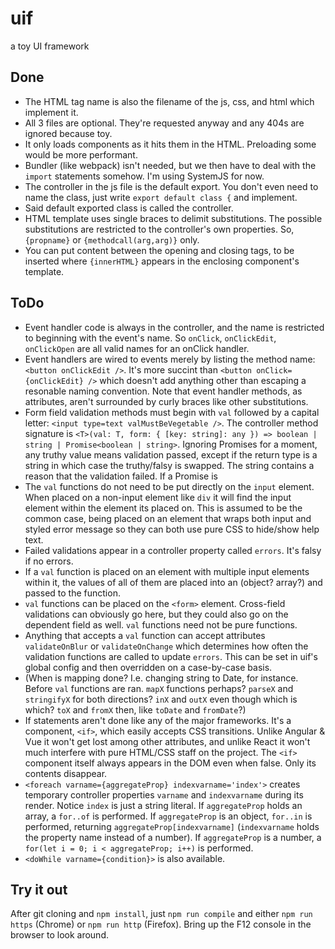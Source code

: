 # uif
a toy UI framework

## Done

* The HTML tag name is also the filename of the js, css, and html which implement it. 
* All 3 files are optional. They're requested anyway and any 404s are ignored because toy.
* It only loads components as it hits them in the HTML. Preloading some would be more performant.
* Bundler (like webpack) isn't needed, but we then have to deal with the `import` statements somehow. I'm using SystemJS for now.
* The controller in the js file is the default export. You don't even need to name the class, just write `export default class {` and implement.
* Said default exported class is called the controller.
* HTML template uses single braces to delimit substitutions. The possible substitutions are restricted to the controller's own properties. So, `{propname}` or `{methodcall(arg,arg)}` only. 
* You can put content between the opening and closing tags, to be inserted where `{innerHTML}` appears in the enclosing component's template.

## ToDo 

* Event handler code is always in the controller, and the name is restricted to beginning with the event's name.  So `onClick`, `onClickEdit`, `onClickOpen` are all valid names for an onClick handler.
* Event handlers are wired to events merely by listing the method name: `<button onClickEdit />`.  It's more succint than `<button onClick={onClickEdit} />` which doesn't add anything other than escaping a resonable naming convention.  Note that event handler methods, as attributes, aren't surrounded by curly braces like other substitutions.
* Form field validation methods must begin with `val` followed by a capital letter: `<input type=text valMustBeVegetable />`.  The controller method signature is `<T>(val: T, form: { [key: string]: any }) => boolean | string | Promise<boolean | string>`.  Ignoring Promises for a moment, any truthy value means validation passed, except if the return type is a string in which case the truthy/falsy is swapped.  The string contains a reason that the validation failed.  If a Promise is  
* The `val` functions do not need to be put directly on the `input` element.  When placed on a non-input element like `div` it will find the input element within the element its placed on. This is assumed to be the common case, being placed on an element that wraps both input and styled error message so they can both use pure CSS to hide/show help text.
* Failed validations appear in a controller property called `errors`.  It's falsy if no errors.
* If a `val` function is placed on an element with multiple input elements within it, the values of all of them are placed into an (object? array?) and passed to the function.
* `val` functions can be placed on the `<form>` element.  Cross-field validations can obviously go here, but they could also go on the dependent field as well.  `val` functions need not be pure functions.
* Anything that accepts a `val` function can accept attributes `validateOnBlur` or `validateOnChange` which determines how often the validation functions are called to update `errors`. This can be set in uif's global config and then overridden on a case-by-case basis.
* (When is mapping done?  I.e. changing string to Date, for instance.  Before `val` functions are ran. `mapX` functions perhaps? `parseX` and `stringifyX` for both directions? `inX` and `outX` even though which is which? `toX` and `fromX` then, like `toDate` and `fromDate`?) 
* If statements aren't done like any of the major frameworks.  It's a component, `<if>`, which easily accepts CSS transitions.  Unlike Angular & Vue it won't get lost among other attributes, and unlike React it won't much interfere with pure HTML/CSS staff on the project.  The `<if>` component itself always appears in the DOM even when false. Only its contents disappear.  
*  `<foreach varname={aggregateProp} indexvarname='index'>` creates temporary controller properties `varname` and `indexvarname` during its render.  Notice `index` is just a string literal. If `aggregateProp` holds an array, a `for..of` is performed.  If `aggregateProp` is an object, `for..in` is performed, returning `aggregateProp[indexvarname]` (`indexvarname` holds the property name instead of a number).  If `aggregateProp` is a number, a `for(let i = 0; i < aggregateProp; i++)` is performed.
* `<doWhile varname={condition}>` is also available.

## Try it out

After git cloning and `npm install`, just `npm run compile` and either `npm run https` (Chrome) or `npm run http` (Firefox).  Bring up the F12 console in the browser to look around. 

